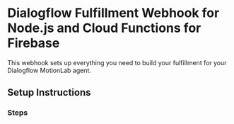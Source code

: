 # Dialogflow Fulfillment Webhook for Node.js and Cloud Functions for Firebase

This webhook sets up everything you need to build your fulfillment for your Dialogflow MotionLab agent.

## Setup Instructions

### Steps
